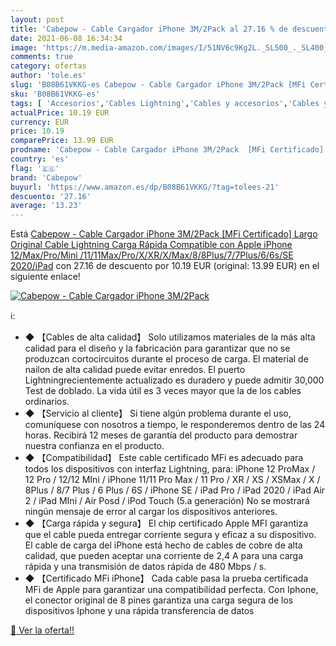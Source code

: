 ```yaml
---
layout: post
title: 'Cabepow - Cable Cargador iPhone 3M/2Pack al 27.16 % de descuento'
date: 2021-06-08 16:34:34
image: 'https://m.media-amazon.com/images/I/51NV6c9Kg2L._SL500_._SL400_.jpg'
comments: true
category: ofertas
author: 'tole.es'
slug: 'B08B61VKKG-es Cabepow - Cable Cargador iPhone 3M/2Pack [MFi Certificado]...'
sku: 'B08B61VKKG-es'
tags: [ 'Accesorios','Cables Lightning','Cables y accesorios','Cables y conectores','Informática','apple','cabepow','iphone', ]
actualPrice: 10.19 EUR
currency: EUR
price: 10.19
comparePrice: 13.99 EUR
prodname: 'Cabepow - Cable Cargador iPhone 3M/2Pack  [MFi Certificado] Largo Original Cable Lightning Carga Rápida Compatible con Apple iPhone 12/Max/Pro/Mini /11/11Max/Pro/X/XR/X/Max/8/8Plus/7/7Plus/6/6s/SE 2020/iPad'
country: 'es'
flag: '🇪🇸'
brand: 'Cabepow'
buyurl: 'https://www.amazon.es/dp/B08B61VKKG/?tag=tolees-21'
descuento: '27.16'
average: '13.23'
---
```


Está [Cabepow - Cable Cargador iPhone 3M/2Pack  [MFi Certificado] Largo Original Cable Lightning Carga Rápida Compatible con Apple iPhone 12/Max/Pro/Mini /11/11Max/Pro/X/XR/X/Max/8/8Plus/7/7Plus/6/6s/SE 2020/iPad](https://www.amazon.es/dp/B08B61VKKG/?tag=tolees-21) con 27.16 de descuento por 10.19 EUR (original: 13.99 EUR) en el siguiente enlace!

[![Cabepow - Cable Cargador iPhone 3M/2Pack](https://m.media-amazon.com/images/I/51NV6c9Kg2L._SL500_._SL400_.jpg)](https://www.amazon.es/dp/B08B61VKKG/?tag=tolees-21)

ℹ️:

- ◆ 【Cables de alta calidad】 Solo utilizamos materiales de la más alta calidad para el diseño y la fabricación para garantizar que no se produzcan cortocircuitos durante el proceso de carga. El material de nailon de alta calidad puede evitar enredos. El puerto Lightningrecientemente actualizado es duradero y puede admitir 30,000 Test de doblado. La vida útil es 3 veces mayor que la de los cables ordinarios.
- ◆ 【Servicio al cliente】 Si tiene algún problema durante el uso, comuníquese con nosotros a tiempo, le responderemos dentro de las 24 horas. Recibirá 12 meses de garantía del producto para demostrar nuestra confianza en el producto.
- ◆ 【Compatibilidad】 Este cable certificado MFi es adecuado para todos los dispositivos con interfaz Lightning, para: iPhone 12 ProMax / 12 Pro / 12/12 MIni / iPhone 11/11 Pro Max / 11 Pro / XR / XS / XSMax / X / 8Plus / 8/7 Plus / 6 Plus / 6S / iPhone SE / iPad Pro / iPad 2020 / iPad Air 2 / iPad MIni / Air Posd / iPod Touch (5.a generación) No se mostrará ningún mensaje de error al cargar los dispositivos anteriores.
- ◆ 【Carga rápida y segura】 El chip certificado Apple MFI garantiza que el cable pueda entregar corriente segura y eficaz a su dispositivo. El cable de carga del iPhone está hecho de cables de cobre de alta calidad, que pueden aceptar una corriente de 2,4 A para una carga rápida y una transmisión de datos rápida de 480 Mbps / s.
- ◆ 【Certificado MFi iPhone】 Cada cable pasa la prueba certificada MFi de Apple para garantizar una compatibilidad perfecta. Con Iphone, el conector original de 8 pines garantiza una carga segura de los dispositivos Iphone y una rápida transferencia de datos

[🛒 Ver la oferta!!](https://www.amazon.es/dp/B08B61VKKG/?tag=tolees-21)
